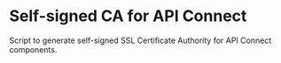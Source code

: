 # Self-signed CA for API Connect

Script to generate self-signed SSL Certificate Authority for API Connect components.


